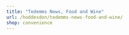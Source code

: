 ```yaml
---
title: "Tedemms News, Food and Wine"
url: /hoddesdon/tedemms-news-food-and-wine/
shop: convenience
---
```


